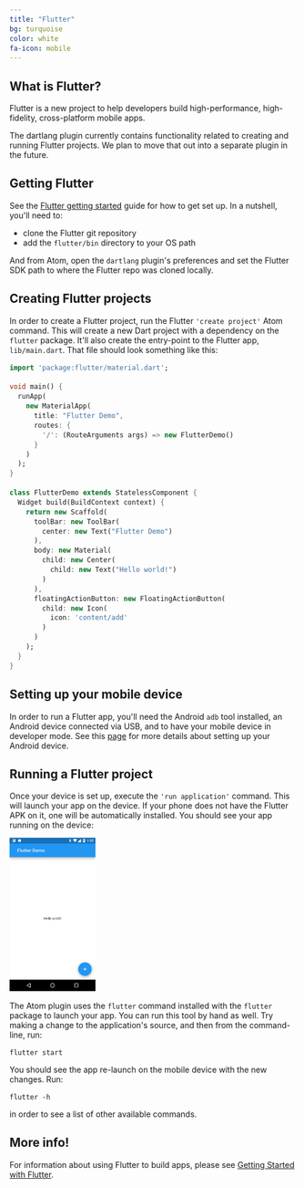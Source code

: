 ```yaml
---
title: "Flutter"
bg: turquoise
color: white  
fa-icon: mobile
---
```


## What is Flutter?

Flutter is a new project to help developers build high-performance,
high-fidelity, cross-platform mobile apps.

The dartlang plugin currently contains functionality related to creating and
running Flutter projects. We plan to move that out into a separate plugin in the
future.

## Getting Flutter

See the [Flutter getting started](http://flutter.io/getting-started/) guide for
how to get set up. In a nutshell, you'll need to:

- clone the Flutter git repository
- add the `flutter/bin` directory to your OS path

And from Atom, open the `dartlang` plugin's preferences and set the Flutter SDK
path to where the Flutter repo was cloned locally.

## Creating Flutter projects

In order to create a Flutter project, run the Flutter `'create project'` Atom
command. This will create a new Dart project with a dependency on the `flutter`
package. It'll also create the entry-point to the Flutter app, `lib/main.dart`.
That file should look something like this:

```dart
import 'package:flutter/material.dart';

void main() {
  runApp(
    new MaterialApp(
      title: "Flutter Demo",
      routes: {
        '/': (RouteArguments args) => new FlutterDemo()
      }
    )
  );
}

class FlutterDemo extends StatelessComponent {
  Widget build(BuildContext context) {
    return new Scaffold(
      toolBar: new ToolBar(
        center: new Text("Flutter Demo")
      ),
      body: new Material(
        child: new Center(
          child: new Text("Hello world!")
        )
      ),
      floatingActionButton: new FloatingActionButton(
        child: new Icon(
          icon: 'content/add'
        )
      )
    );
  }
}
```

## Setting up your mobile device

In order to run a Flutter app, you'll need the Android `adb` tool installed, an
Android device connected via USB, and to have your mobile device in developer
mode. See this
[page](https://flutter.github.io/getting-started/index.html#setting-up-your-android-device)
for more details about setting up your Android device.

## Running a Flutter project

Once your device is set up, execute the `'run application'` command. This will
launch your app on the device. If your phone does not have the Flutter APK on
it, one will be automatically installed. You should see your app running on the
device:

<img src="img/flutter_screen.png" width="30%" class="img-centered"/>

The Atom plugin uses the `flutter` command installed with the `flutter` package
to launch your app. You can run this tool by hand as well. Try making a change to
the application's source, and then from the command-line, run:

    flutter start

You should see the app re-launch on the mobile device with the new changes. Run:

    flutter -h

in order to see a list of other available commands.

## More info!

For information about using Flutter to build apps, please see
[Getting Started with Flutter](https://flutter.github.io/getting-started/).
